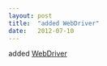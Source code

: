```yaml
---
layout: post
title:  "added WebDriver"
date:   2012-07-10
---
```


added <a href="http://www.w3.org/TR/webdriver/">WebDriver</a>